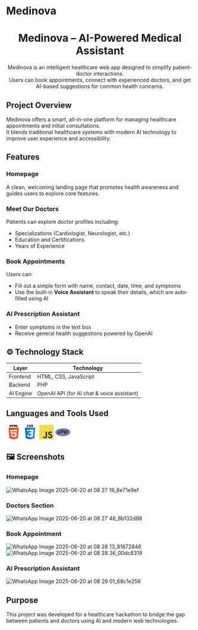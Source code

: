 # Medinova
<h1 align="center">Medinova – AI-Powered Medical Assistant</h1>

<p align="center">
  Medinova is an intelligent healthcare web app designed to simplify patient-doctor interactions.<br>
  Users can book appointments, connect with experienced doctors, and get AI-based suggestions for common health concerns.
</p>


##  Project Overview

Medinova offers a smart, all-in-one platform for managing healthcare appointments and initial consultations.  
It blends traditional healthcare systems with modern AI technology to improve user experience and accessibility.

##  Features

###  Homepage
A clean, welcoming landing page that promotes health awareness and guides users to explore core features.

###  Meet Our Doctors
Patients can explore doctor profiles including:
-  Specializations (Cardiologist, Neurologist, etc.)
-  Education and Certifications
-  Years of Experience

###  Book Appointments
Users can:
-  Fill out a simple form with name, contact, date, time, and symptoms
-  Use the built-in **Voice Assistant** to speak their details, which are auto-filled using AI

###  AI Prescription Assistant
-  Enter symptoms in the text box
-  Receive general health suggestions powered by OpenAI




## ⚙️ Technology Stack

| Layer       | Technology               |
|-------------|--------------------------|
| Frontend    | HTML, CSS, JavaScript    |
| Backend     | PHP                      |
| AI Engine   | OpenAI API (for AI chat & voice assistant) |


##  Languages and Tools Used

<p align="left">
  <a href="https://www.w3.org/html/" target="_blank"><img src="https://raw.githubusercontent.com/devicons/devicon/master/icons/html5/html5-original-wordmark.svg" alt="HTML" width="40" height="40"/></a>
  <a href="https://www.w3schools.com/css/" target="_blank"><img src="https://raw.githubusercontent.com/devicons/devicon/master/icons/css3/css3-original-wordmark.svg" alt="CSS" width="40" height="40"/></a>
  <a href="https://developer.mozilla.org/en-US/docs/Web/JavaScript" target="_blank"><img src="https://raw.githubusercontent.com/devicons/devicon/master/icons/javascript/javascript-original.svg" alt="JavaScript" width="40" height="40"/></a>
  <a href="https://www.php.net/" target="_blank"><img src="https://raw.githubusercontent.com/devicons/devicon/master/icons/php/php-original.svg" alt="PHP" width="40" height="40"/></a>
</p>


## 🖼️ Screenshots

###  Homepage  
![WhatsApp Image 2025-06-20 at 08 27 19_8e71e9ef](https://github.com/user-attachments/assets/e35d3f32-a0c9-4264-b3a7-5b2e6d5346a8)


###  Doctors Section  
![WhatsApp Image 2025-06-20 at 08 27 48_8b132d88](https://github.com/user-attachments/assets/15cb8d94-2fa6-4e63-9bfe-0be361b611f0)


###  Book Appointment  
![WhatsApp Image 2025-06-20 at 08 28 13_81672846](https://github.com/user-attachments/assets/1ad3da32-a0a6-44c9-a87e-3c05e0fc66fc)
![WhatsApp Image 2025-06-20 at 08 28 36_00dc8319](https://github.com/user-attachments/assets/9c7590ac-3387-4650-9bcc-62d5633ccee3)


###  AI Prescription Assistant  
![WhatsApp Image 2025-06-20 at 08 29 01_68c1e256](https://github.com/user-attachments/assets/a17ea150-8638-4bf4-bc04-f46638db05c3)


##  Purpose

This project was developed for a healthcare hackathon to bridge the gap between patients and doctors using AI and modern web technologies.

